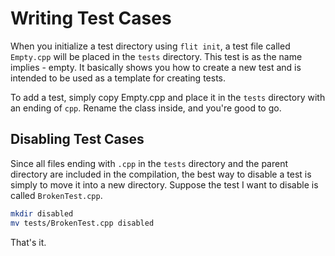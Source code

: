# Writing Test Cases

When you initialize a test directory using `flit init`, a test file called
`Empty.cpp` will be placed in the `tests` directory.  This test is as the name
implies - empty.  It basically shows you how to create a new test and is
intended to be used as a template for creating tests.

To add a test, simply copy Empty.cpp and place it in the `tests` directory with
an ending of `cpp`.  Rename the class inside, and you're good to go.

## Disabling Test Cases

Since all files ending with `.cpp` in the `tests` directory and the parent
directory are included in the compilation, the best way to disable a test is
simply to move it into a new directory.  Suppose the test I want to disable is
called `BrokenTest.cpp`.

```bash
mkdir disabled
mv tests/BrokenTest.cpp disabled
```

That's it.
